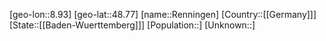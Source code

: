 ﻿---
location: [48.77,8.93]
type: City
tags:
- geo/City


SpocWebEntityId: 33712
isDeleted: false
confidential: public

---
[geo-lon::8.93]
[geo-lat::48.77]
[name::Renningen]
[Country::[[Germany]]]
[State::[[Baden-Wuerttemberg]]]
[Population::]
[Unknown::]


